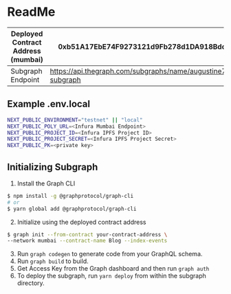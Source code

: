 # ReadMe

| Deployed Contract Address (mumbai) | 0xb51A17EbE74F9273121d9Fb278d1DA918Bdd46c0 |
| --- | --- |
| Subgraph Endpoint | https://api.thegraph.com/subgraphs/name/augustine76/blog-subgraph |

## Example .env.local

```bash
NEXT_PUBLIC_ENVIRONMENT="testnet" || "local"
NEXT_PUBLIC_POLY_URL=<Infura Mumbai Endpoint>
NEXT_PUBLIC_PROJECT_ID=<Infura IPFS Project ID>
NEXT_PUBLIC_PROJECT_SECRET=<Infura IPFS Project Secret>
NEXT_PUBLIC_PK=<private key>
```

## **Initializing** Subgraph

1. Install the Graph CLI

```bash
$ npm install -g @graphprotocol/graph-cli
# or
$ yarn global add @graphprotocol/graph-cli
```

2. Initialize using the deployed contract address

```bash
$ graph init --from-contract your-contract-address \
--network mumbai --contract-name Blog --index-events
```

3. Run `graph codegen` to generate code from your GraphQL schema.
4. Run `graph build` to build.
5. Get Access Key from the Graph dashboard and then run `graph auth`
6. To deploy the subgraph, run `yarn deploy` from within the subgraph directory.
